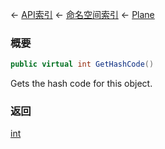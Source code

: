 ← [API索引](Api-Index) ← [命名空间索引](Namespace-Index) ← [Plane](VRageMath.Plane)

### 概要

```csharp
public virtual int GetHashCode()
```

Gets the hash code for this object.

### 返回

[int](https://docs.microsoft.com/en-us/dotnet/api/System.Int32?view=netframework-4.6)

